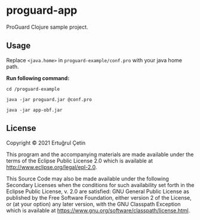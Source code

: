 # proguard-app

ProGuard Clojure sample project.

## Usage
Replace `<java.home>` in `proguard-example/conf.pro` with your java home path.

**Run following command:**

`cd /proguard-example`

`java -jar proguard.jar @conf.pro`

`java -jar app-obf.jar`

## License

Copyright © 2021 Ertuğrul Çetin

This program and the accompanying materials are made available under the
terms of the Eclipse Public License 2.0 which is available at
http://www.eclipse.org/legal/epl-2.0.

This Source Code may also be made available under the following Secondary
Licenses when the conditions for such availability set forth in the Eclipse
Public License, v. 2.0 are satisfied: GNU General Public License as published by
the Free Software Foundation, either version 2 of the License, or (at your
option) any later version, with the GNU Classpath Exception which is available
at https://www.gnu.org/software/classpath/license.html.
